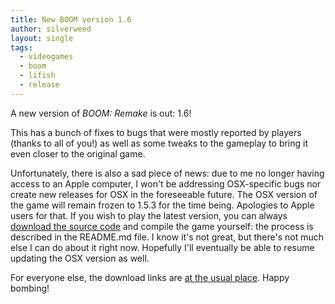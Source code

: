 ```yaml
---
title: New BOOM version 1.6
author: silverweed
layout: single
tags:
  - videogames  
  - boom  
  - lifish  
  - release
---
```


A new version of *BOOM: Remake* is out: 1.6!

This has a bunch of fixes to bugs that were mostly reported by players (thanks to all of you!) as well as some tweaks to the gameplay to bring it even closer to the original game.

Unfortunately, there is also a sad piece of news: due to me no longer having access to an Apple computer, I won't be addressing OSX-specific bugs nor create new releases for OSX in the foreseeable future. The OSX version of the game will remain frozen to 1.5.3 for the time being. Apologies to Apple users for that. If you wish to play the latest version, you can always [download the source code](https://github.com/silverweed/lifish) and compile the game yourself: the process is described in the README.md file. I know it's not great, but there's not much else I can do about it right now. Hopefully I'll eventually be able to resume updating the OSX version as well.

For everyone else, the download links are [at the usual place](https://silverweed.github.io/boom). Happy bombing!
